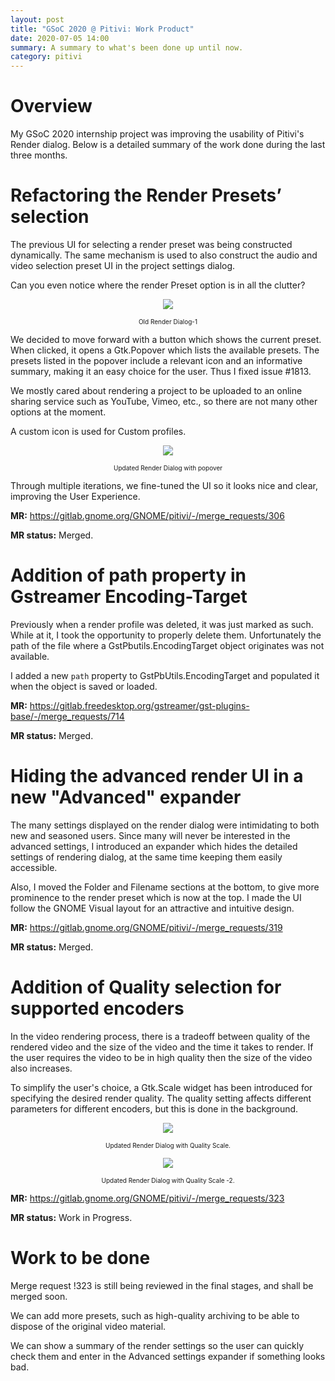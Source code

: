 ```yaml
---
layout: post
title: "GSoC 2020 @ Pitivi: Work Product"
date: 2020-07-05 14:00
summary: A summary to what's been done up until now.
category: pitivi
---
```


# Overview

My GSoC 2020 internship project was improving the usability of Pitivi's Render dialog. Below is a detailed summary of the work done during the last three months.

# Refactoring the Render Presets’ selection

The previous UI for selecting a render preset was being constructed dynamically. The same mechanism is used to also construct the audio and video selection preset UI in the project settings dialog. 

Can you even notice where the render Preset option is in all the clutter?

<p align="center">
    <img src="{{ site.baseurl }}/assets/img/render-dialog-old.png">
    <p style="font-size: 10px;" align="center"> Old Render Dialog-1</p>
</p>

We decided to move forward with a button which shows the current preset. When clicked, it opens a Gtk.Popover which lists the available presets. The presets listed in the popover include a relevant icon and an informative summary, making it an easy choice for the user. Thus I fixed issue #1813.

We mostly cared about rendering a project to be uploaded to an online sharing service such as YouTube, Vimeo, etc., so there are not many other options at the moment.

A custom icon is used for Custom profiles.

<p align="center">
    <img src="{{ site.baseurl }}/assets/img/render-dialog-new2.png">
    <p style="font-size: 10px;" align="center"> Updated Render Dialog with popover</p>
</p>

Through multiple iterations, we fine-tuned the UI so it looks nice and clear, improving the User Experience.

<b>MR:</b> https://gitlab.gnome.org/GNOME/pitivi/-/merge_requests/306

<b>MR status:</b> Merged.

# Addition of path property in Gstreamer Encoding-Target

Previously when a render profile was deleted, it was just marked as such. While at it, I took the opportunity to properly delete them. Unfortunately the path of the file where a GstPbutils.EncodingTarget object originates was not available.

I added a new `path` property to GstPbUtils.EncodingTarget and populated it when the object is saved or loaded.

<b>MR:</b> https://gitlab.freedesktop.org/gstreamer/gst-plugins-base/-/merge_requests/714

<b>MR status:</b> Merged.

# Hiding the advanced render UI in a new "Advanced" expander

The many settings displayed on the render dialog were intimidating to both new and seasoned users. Since many will never be interested in the advanced settings, I introduced an expander which hides the detailed settings of rendering dialog, at the same time keeping them easily accessible. 

Also, I moved the Folder and Filename sections at the bottom, to give more prominence to the render preset which is now at the top. I made the UI follow the GNOME Visual layout for an attractive and intuitive design.

<b>MR:</b> https://gitlab.gnome.org/GNOME/pitivi/-/merge_requests/319

<b>MR status:</b> Merged.

# Addition of Quality selection for supported encoders

In the video rendering process, there is a tradeoff between quality of the rendered video and the size of the video and the time it takes to render. If the user requires the video to be in high quality then the size of the video also increases.

To simplify the user's choice, a Gtk.Scale widget has been introduced for specifying the desired render quality. The quality setting affects different parameters for different encoders, but this is done in the background.

<p align="center">
    <img src="{{ site.baseurl }}/assets/img/render_settings_quality_1.png">
    <p style="font-size: 10px;" align="center"> Updated Render Dialog with Quality Scale.</p>
</p>

<p align="center">
    <img src="{{ site.baseurl }}/assets/img/render_settings_quality_2.png">
    <p style="font-size: 10px;" align="center"> Updated Render Dialog with Quality Scale -2.</p>
</p>

<b>MR:</b> https://gitlab.gnome.org/GNOME/pitivi/-/merge_requests/323

<b>MR status:</b> Work in Progress.

# Work to be done

Merge request !323 is still being reviewed in the final stages, and shall be merged soon.

We can add more presets, such as high-quality archiving to be able to dispose of the original video material.

We can show a summary of the render settings so the user can quickly check them and enter in the Advanced settings expander if something looks bad.

